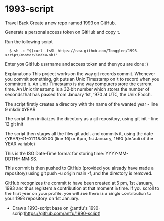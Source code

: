 # 1993-script

Travel Back
Create a new repo named 1993 on GitHub.

Generate a personal access token on GitHub and copy it.

Run the following script

```shell copy
  $ sh -c "$(curl -fsSL https://raw.github.com/Tongglen/1993-script/master/index.sh)"
```
Enter you GitHub username and access token and then you are done :)

Explanations
This project works on the way git records commit. Whenever you commit something, git puts an Unix Timestamp on it to record when you committed it. An Unix Timestamp is the way computers store the current time. An Unix timestamp is a 32-bit number which stores the number of seconds that has passed from January 1st, 1970 at UTC, the Unix Epoch.

The script firstly creates a directory with the name of the wanted year - line 9 mkdir $YEAR

The script then initializes the directory as a git repository, using git init - line 12 git init

The script then stages all the files git add . and commits it, using the date {YEAR}-01-01T18:00:00 (line 16) or 6pm, 1st January, 1990 (default of the YEAR variable)

This is the ISO Date-Time format for storing time: YYYY-MM-DDTHH:MM:SS.

This commit is then pushed to GitHub (provided you already have made a repository) using git push -u origin main -f, and the directory is removed.

GitHub recognizes the commit to have been created at 6 pm, 1st January, 1993 and thus registers a contribution at that moment in time. If you scroll to the first year on your profile, you will see there is a single contribution to your 1993 repository, on 1st January.


- Draw a 1993-script base on @antfu's 1990-script(<https://github.com/antfu/1990-script>)
